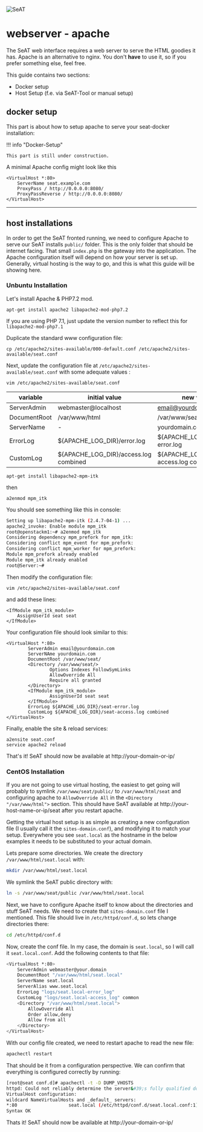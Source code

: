 ![SeAT](http://i.imgur.com/aPPOxSK.png)

# webserver - apache

The SeAT web interface requires a web server to serve the HTML goodies it has. Apache is an alternative to nginx. You don't **have** to use it, so if you prefer something else, feel free.

This guide contains two sections:

* Docker setup
* Host Setup (f.e. via SeAT-Tool or manual setup)

## docker setup

This part is about how to setup apache to serve your seat-docker installation:

!!! info "Docker-Setup"

    This part is still under construction.
    
A minimal Apache config might look like this

````
<VirtualHost *:80>
    ServerName seat.example.com
    ProxyPass / http://0.0.0.0:8080/
    ProxyPassReverse / http://0.0.0.0:8080/
</VirtualHost>
````

---

## host installations
In order to get the SeAT fronted running, we need to configure Apache to serve our SeAT installs `public/` folder. This is the only folder that should be internet facing. That small `index.php` is the gateway into the application.
The Apache configuration itself will depend on how your server is set up. Generally, virtual hosting is the way to go, and this is what this guide will be showing here.


### Unbuntu Installation


Let's install Apache & PHP7.2 mod. 

```
apt-get install apache2 libapache2-mod-php7.2
```
If you are using PHP 7.1, just update the version number to reflect this for `libapache2-mod-php7.1`

Duplicate the standard www configuration file:
```
cp /etc/apache2/sites-available/000-default.conf /etc/apache2/sites-available/seat.conf
``` 

Next, update the configuration file at `/etc/apache2/sites-available/seat.conf` with some adequate values :

```
vim /etc/apache2/sites-available/seat.conf
```



| variable | initial value | new value |
| ------------ | ------------- | ------------ |
| ServerAdmin | webmaster@localhost  | email@yourdomain.com |
| DocumentRoot | /var/www/html  | /var/www/seat |
| ServerName | -  | yourdomain.com |
| ErrorLog | ${APACHE_LOG_DIR}/error.log  | ${APACHE_LOG_DIR}/seat-error.log |
| CustomLog | ${APACHE_LOG_DIR}/access.log combined  | ${APACHE_LOG_DIR}/seat-access.log combined |


```
apt-get install libapache2-mpm-itk
```

then

```
a2enmod mpm_itk
```
You should see something like this in console:

````bash
Setting up libapache2-mpm-itk (2.4.7-04-1) ...
apache2_invoke: Enable module mpm_itk
root@openstackm1:~# a2enmod mpm_itk
Considering dependency mpm_prefork for mpm_itk:
Considering conflict mpm_event for mpm_prefork:
Considering conflict mpm_worker for mpm_prefork:
Module mpm_prefork already enabled
Module mpm_itk already enabled
root@Server:~#
````


Then modify the configuration file:
```
vim /etc/apache2/sites-available/seat.conf
```


and add these lines:
```
<IfModule mpm_itk_module>
    AssignUserId seat seat
</IfModule>
```

Your configuration file should look similar to this:

```
<VirtualHost *:80>
        ServerAdmin email@yourdomain.com
        ServerNAme yourdomain.com
        DocumentRoot /var/www/seat/
        <Directory /var/www/seat/>
                Options Indexes FollowSymLinks
                AllowOverride All
                Require all granted
        </Directory>
        <IfModule mpm_itk_module>
                AssignUserId seat seat
        </IfModule>
        ErrorLog ${APACHE_LOG_DIR}/seat-error.log
        CustomLog ${APACHE_LOG_DIR}/seat-access.log combined
</VirtualHost>
```


Finally, enable the site &amp; reload services:
```
a2ensite seat.conf
service apache2 reload 
```

That's it! SeAT should now be available at http://your-domain-or-ip/

### CentOS Installation

If you are not going to use virtual hosting, the easiest to get going will probably to symlink `/var/www/seat/public/` to `/var/www/html/seat` and configuring apache to `AllowOverride All` in the `<Directory "/var/www/html">` section. This should have SeAT available at http://your-host-name-or-ip/seat after you restart apache.

Getting the virtual host setup is as simple as creating a new configuration file (I usually call it the `sites-domain.conf`), and modifying it to match your setup. Everywhere you see `seat.local` as the hostname in the below examples it needs to be substituted to your actual domain.

Lets prepare some directories. We create the directory `/var/www/html/seat.local` with:
````bash
mkdir /var/www/html/seat.local
````

We symlink the SeAT public directory with:

````bash
ln -s /var/www/seat/public /var/www/html/seat.local
````

Next, we have to configure Apache itself to know about the directories and stuff SeAT needs. We need to create that `sites-domain.conf` file I mentioned. This file should live in `/etc/httpd/conf.d`, so lets change directories there:

````bash
cd /etc/httpd/conf.d
````

Now, create the conf file. In my case, the domain is `seat.local`, so I will call it `seat.local.conf`. Add the following contents to that file:

````bash
<VirtualHost *:80>
    ServerAdmin webmaster@your.domain
    DocumentRoot "/var/www/html/seat.local"
    ServerName seat.local
    ServerAlias www.seat.local
    ErrorLog "logs/seat.local-error_log"
    CustomLog "logs/seat.local-access_log" common
    <Directory "/var/www/html/seat.local">
        AllowOverride All
        Order allow,deny
        Allow from all
    </Directory>
</VirtualHost>
````

With our config file created, we need to restart apache to read the new file:

````bash
apachectl restart
````

That should be it from a configuration perspective. We can confirm that everything is configured correctly by running:

````bash
[root@seat conf.d]# apachectl -t -D DUMP_VHOSTS
httpd: Could not reliably determine the server&#39;s fully qualified domain name, using seat.localdomain for ServerName
VirtualHost configuration:
wildcard NameVirtualHosts and _default_ servers:
*:80                   seat.local (/etc/httpd/conf.d/seat.local.conf:1)
Syntax OK
````


Thats it! SeAT should now be available at http://your-domain-or-ip/



